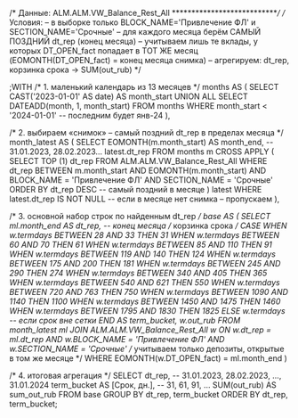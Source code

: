 /* Данные: ALM.ALM.VW_Balance_Rest_All  ****************************/
/* Условия:
   – в выборке только BLOCK_NAME='Привлечение ФЛ' и SECTION_NAME='Срочные'
   – для каждого месяца берём САМЫЙ ПОЗДНИЙ dt_rep (конец месяца)
   – учитываем лишь те вклады, у которых DT_OPEN_fact попадает в ТОТ ЖЕ месяц
      (EOMONTH(DT_OPEN_fact) = конец месяца снимка)
   – агрегируем: dt_rep, корзинка срока → SUM(out_rub)
*/

;WITH  /* 1. маленький календарь из 13 месяцев */
months AS (
    SELECT CAST('2023-01-01' AS date) AS month_start
    UNION ALL
    SELECT DATEADD(month, 1, month_start)
    FROM   months
    WHERE  month_start < '2024-01-01'          -- последним будет янв-24
),

/* 2. выбираем «снимок» – самый поздний dt_rep в пределах месяца */
month_latest AS (
    SELECT
        EOMONTH(m.month_start)         AS month_end,   -- 31.01.2023, 28.02.2023…
        latest.dt_rep
    FROM   months m
    CROSS APPLY (
        SELECT TOP (1) dt_rep
        FROM   ALM.ALM.VW_Balance_Rest_All
        WHERE  dt_rep BETWEEN m.month_start AND EOMONTH(m.month_start)
          AND  BLOCK_NAME   = 'Привлечение ФЛ'
          AND  SECTION_NAME = 'Срочные'
        ORDER BY dt_rep DESC               -- самый поздний в месяце
    ) latest
    WHERE latest.dt_rep IS NOT NULL        -- если в месяце нет снимка – пропускаем
),

/* 3. основной набор строк по найденным dt_rep */
base AS (
    SELECT
        ml.month_end             AS dt_rep,         -- конец месяца
        /* корзинка срока */
        CASE
            WHEN w.termdays BETWEEN  28 AND  33 THEN  31
            WHEN w.termdays BETWEEN  60 AND  70 THEN  61
            WHEN w.termdays BETWEEN  85 AND 110 THEN  91
            WHEN w.termdays BETWEEN 119 AND 140 THEN 124
            WHEN w.termdays BETWEEN 175 AND 200 THEN 181
            WHEN w.termdays BETWEEN 245 AND 290 THEN 274
            WHEN w.termdays BETWEEN 340 AND 405 THEN 365
            WHEN w.termdays BETWEEN 540 AND 621 THEN 550
            WHEN w.termdays BETWEEN 720 AND 763 THEN 750
            WHEN w.termdays BETWEEN 1090 AND 1140 THEN 1100
            WHEN w.termdays BETWEEN 1450 AND 1475 THEN 1460
            WHEN w.termdays BETWEEN 1795 AND 1830 THEN 1825
            ELSE w.termdays                    -- если срок вне сетки
        END                       AS term_bucket,
        w.out_rub
    FROM   month_latest ml
    JOIN   ALM.ALM.VW_Balance_Rest_All w
           ON w.dt_rep = ml.dt_rep
          AND w.BLOCK_NAME   = 'Привлечение ФЛ'
          AND w.SECTION_NAME = 'Срочные'
    /* учитываем только депозиты, открытые в том же месяце */
    WHERE  EOMONTH(w.DT_OPEN_fact) = ml.month_end
)

/* 4. итоговая агрегация */
SELECT
       dt_rep,                      -- 31.01.2023, 28.02.2023, …, 31.01.2024
       term_bucket  AS [Срок, дн.], -- 31, 61, 91, …
       SUM(out_rub) AS sum_out_rub
FROM   base
GROUP BY dt_rep, term_bucket
ORDER  BY dt_rep, term_bucket;
